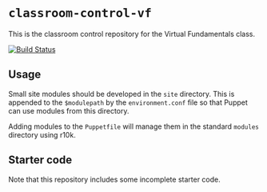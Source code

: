 # `classroom-control-vf`

This is the classroom control repository for the Virtual Fundamentals class.

[![Build Status](https://travis-ci.org/abqkawi1000/classroom-control-vf.svg?branch=production)](https://travis-ci.org/abqkawi1000/classroom-control-vf)

## Usage

Small site modules should be developed in the `site` directory. This is appended
to the `$modulepath` by the `environment.conf` file so that Puppet can use modules
from this directory.

Adding modules to the `Puppetfile` will manage them in the standard `modules`
directory using r10k.

## Starter code

Note that this repository includes some incomplete starter code.
